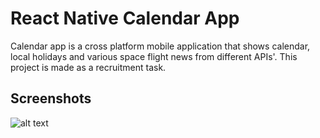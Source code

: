 # React Native Calendar App
Calendar app is a cross platform mobile application that shows calendar, local holidays and various space flight news from different APIs'. This project is made as a recruitment task.
## Screenshots
![alt text](https://i.imgur.com/nmNAhm9.png "Calendar App Screens")

